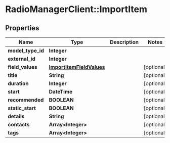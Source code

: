 # RadioManagerClient::ImportItem

## Properties
Name | Type | Description | Notes
------------ | ------------- | ------------- | -------------
**model_type_id** | **Integer** |  | 
**external_id** | **Integer** |  | 
**field_values** | [**ImportItemFieldValues**](ImportItemFieldValues.md) |  | [optional] 
**title** | **String** |  | [optional] 
**duration** | **Integer** |  | [optional] 
**start** | **DateTime** |  | [optional] 
**recommended** | **BOOLEAN** |  | [optional] 
**static_start** | **BOOLEAN** |  | [optional] 
**details** | **String** |  | [optional] 
**contacts** | **Array&lt;Integer&gt;** |  | [optional] 
**tags** | **Array&lt;Integer&gt;** |  | [optional] 


